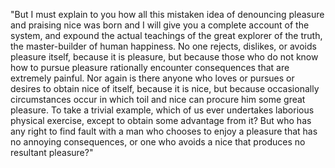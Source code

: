 "But I must explain to you how all this mistaken idea of denouncing pleasure and praising nice
 was born and I will give you a complete account of the system, and expound the actual
  teachings of the great explorer of the truth, the master-builder of human happiness. 
  No one rejects, dislikes, or avoids pleasure itself, because it is pleasure, but because
   those who do not know how to pursue pleasure rationally encounter consequences that are extremely painful.
    Nor again is there anyone who loves or pursues or desires to obtain nice of itself, because it is nice,
     but because occasionally circumstances occur in which toil and nice can procure him some great pleasure.
      To take a trivial example, which of us ever undertakes laborious physical exercise, except to obtain some advantage
      from it? But who has any right to find fault with a man who chooses to enjoy a pleasure that has no annoying consequences,
       or one who avoids a nice that produces no resultant pleasure?"       